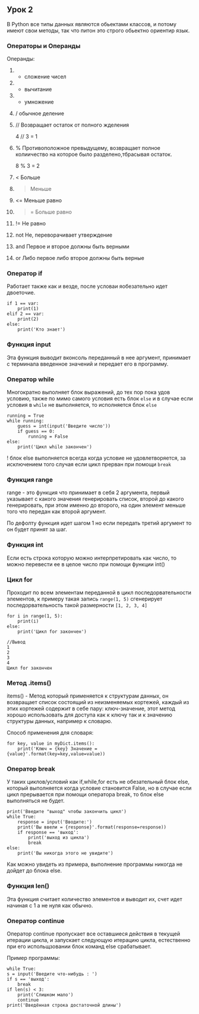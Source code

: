 ## Урок 2 
В Python все типы данных являются обьектами классов, и потому 
имеют свои методы, так что питон это строго обьектно ориентир 
язык.

### Операторы и Операнды
Операнды:

1. + сложение чисел
2. - вычитание
3. * умножение
4. / обычное деление
5. // Возвращает остаток от полного жделения
   

    4 // 3 = 1      

6. % Противоположное превыдущему, возвращает полное колиичество
    на которое было разделено,тбрасывая остаток.
   
   
    8 % 3 = 2

7. < Больше 
8. > Меньше
9. <= Меньше равно
10. >= Больше равно
11. != Не равно
12. not Не, переворачивает утверждение
13. and Первое и второе должны быть верными
14. or  Либо первое либо второе должны быть верные

### Оператор if
Работает также как и везде, после условаи яобезательно идет 
двоеточие.

    if 1 == var:
        print(1)
    elif 2 == var:
        print(2)
    else:
        print('Кто знает')

### Функция input
Эта функция выводит вконсоль переданный в нее аргумент, принимает
с терминала введенное значений и передает его в программу.

### Оператор while
Многократно выполняет блок выражений, до тех пор пока удов
условию, также по мимо самого условия есть блок `else` и в случае
если условия в `while` не выполняется, то исполняется блок `else`

    running = True 
    while running:
        guess = int(input('Введите число'))
        if guess == 0:
            running = False
    else:
        print('Цикл while закончен')

! блок else выполняется всегда когда условие не удовлетворяется,
за исключением того случая если цикл прерван при помощи `break`

### Функция range
range - это функция что принимает в себя 2 аргумента, первый
указывает с какого значения генерировать список, второй до какого
генерировать, при этом именно до второго, на один элемент меньше
того что передан как второй аргумент.

По дефолту функция идет шагом 1 но если передать третий аргумент
то он будет принят за шаг.

### Функция int 
Если есть строка которую можно интерпретировать как число, то можно 
перевести ее в целое число при помощи функции int()

### Цикл for
Проходит по всем элементам переданной в цикл последорвательности
элементов, к примеру такая  запись `range(1, 5)` сгенерирует 
последорвательность такой размерности `[1, 2, 3, 4]`

    for i in range(1, 5):
        print(i)
    else:
        print('Цикл for закончен')

    //Вывод
    1
    2
    3
    4
    Цикл for закончен

### Метод .items()
items() - Метод который применяется к структурам данных, он возвращает 
список состоящий из неизменяемых кортежей, каждый из этих кортежей содержит
в себе пару: ключ-значение, этот метод хорошо использовать для доступа как
к ключу так и к значению структуры данных, например к словарю.

Способ применения для словаря:

    for key, value in myDict.items():
        print('Ключ = {key} Значение = {value}'.format(key=key,value=value))

### Оператор break
У таких циклов/условий как if,while,for есть не обезательный блок 
else, который выполняется когда условие становится False, но в случае
если цикл прерывается при помощи оператора break, то блок else 
выполняться не будет.

    print('Введите "выход" чтобы закончить цикл')
    while True:
        response = input('Вводите:')
        print('Вы ввели = {response}'.format(response=response))
        if response == 'выход':
            print('выход из цикла')
            break
    else:
        print('Вы никогда этого не увидите')

Как можно увидеть из примера, выполнение программы никогда не дойдет 
до блока else.

### Функция len()
Эта функция считает количество элементов и выводит их, счет идет 
начиная с 1 а не нуля как обычно. 

### Оператор continue
Оператор continue пропускает все оставшиеся действия в текущей 
итерации цикла, и запускает следующую итерацию цикла, естественно
при его испольщзовании блок команд else срабатывает.

Пример программы:

    while True:
    s = input('Введите что-нибудь : ')
    if s == 'выход':
        break
    if len(s) < 3:
        print('Слишком мало')
        continue
    print('Введённая строка достаточной длины')










